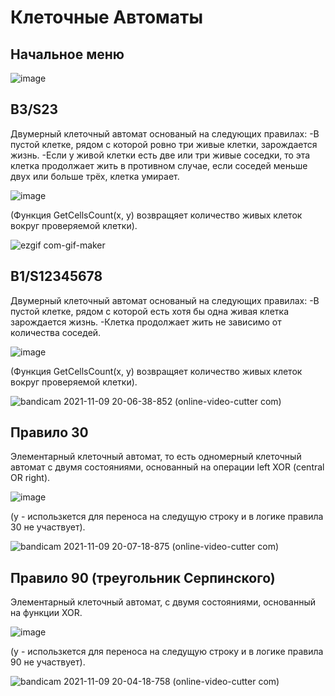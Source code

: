 # Клеточные Автоматы

## Начальное меню
![image](https://user-images.githubusercontent.com/52111046/140954448-9d1647b4-acad-4b0a-96e7-6c3f995c0346.png)

## B3/S23
Двумерный клеточный автомат основаный на следующих правилах:
-В пустой клетке, рядом с которой ровно три живые клетки, зарождается жизнь.
-Если у живой клетки есть две или три живые соседки, то эта клетка продолжает жить в противном случае, если соседей меньше двух или больше трёх, клетка умирает.

![image](https://user-images.githubusercontent.com/52111046/142525654-e765ce2c-6d9e-46b9-84df-0ad4306d7cec.png)

(Функция GetCellsCount(x, y) возвращяет количество живых клеток вокруг проверяемой клетки).

![ezgif com-gif-maker](https://user-images.githubusercontent.com/52111046/142083479-c6acc23b-900f-47c5-9567-6f0c46b1137f.gif)

## B1/S12345678
Двумерный клеточный автомат основаный на следующих правилах:
-В пустой клетке, рядом с которой есть хотя бы одна живая клетка зарождается жизнь.
-Клетка продолжает жить не зависимо от количества соседей.

![image](https://user-images.githubusercontent.com/52111046/142526475-a68efc0c-6c66-4a8e-b2e3-41a3dface0f6.png)

(Функция GetCellsCount(x, y) возвращяет количество живых клеток вокруг проверяемой клетки).

![bandicam 2021-11-09 20-06-38-852 (online-video-cutter com)](https://user-images.githubusercontent.com/52111046/140975793-e1558fa6-8e9d-4783-bc56-0d2a868638b5.gif)

## Правило 30
Элементарный клеточный автомат, то есть одномерный клеточный автомат с двумя состояниями, основанный на операции left XOR (central OR right).

![image](https://user-images.githubusercontent.com/52111046/142520673-206e6551-6d99-409f-b891-b753e39b497a.png)

(y - использкется для переноса на следущую строку и в логике правила 30 не участвует).

![bandicam 2021-11-09 20-07-18-875 (online-video-cutter com)](https://user-images.githubusercontent.com/52111046/142082209-ac0bc9d6-ebc0-4e24-b2d4-f283a08a6a8a.gif)

## Правило 90 (треугольник Серпинского)
Элементарный клеточный автомат, с двумя состояниями, основанный на функции XOR.

![image](https://user-images.githubusercontent.com/52111046/142520048-69959ae6-82e5-451f-9732-7418ecf143e8.png)

(y - использкется для переноса на следущую строку и в логике правила 90 не участвует).

![bandicam 2021-11-09 20-04-18-758 (online-video-cutter com)](https://user-images.githubusercontent.com/52111046/140975116-1d2afdb3-9367-4716-ab51-9adb12a4c39e.gif)


